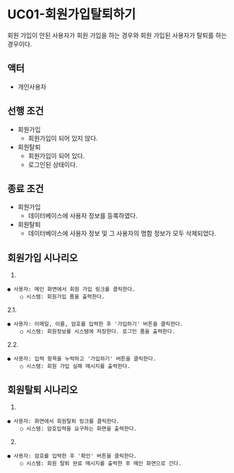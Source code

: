 # UC01-회원가입탈퇴하기
회원 가입이 안된 사용자가 회원 가입을 하는 경우와
회원 가입된 사용자가 탈퇴를 하는 경우이다.

## 액터
- 개인사용자

## 선행 조건
- 회원가입
    - 회원가입이 되어 있지 않다.
- 회원탈퇴
    - 회원가입이 되어 있다.
    - 로그인된 상태이다.

## 종료 조건
- 회원가입
    - 데이터베이스에 사용자 정보를 등록하였다.
- 회원탈퇴
    - 데이터베이스에 사용자 정보 및 그 사용자의 명함 정보가 모두 삭제되었다.

## 회원가입 시나리오
1.

    ● 사용자: 메인 화면에서 회원 가입 링크를 클릭한다.
        ○ 시스템: 회원가입 폼을 출력한다.

2.1.

    ● 사용자: 이메일, 이름, 암호를 입력한 후 '가입하기' 버튼을 클릭한다.
        ○ 시스템: 회원정보를 시스템에 저장한다. 로그인 폼을 출력한다.

2.2.

    ● 사용자: 입력 항목을 누락하고 '가입하기' 버튼을 클릭한다.
        ○ 시스템: 회원 가입 실패 메시지를 출력한다.

## 회원탈퇴 시나리오
1.

    ● 사용자: 화면에서 회원탈퇴 링크를 클릭한다.
        ○ 시스템: 암호입력을 요구하는 화면을 출력한다.

2.

    ● 사용자: 암호를 입력한 후 '확인' 버튼을 클릭한다.
        ○ 시스템: 회원 탈퇴 완료 메시지를 출력한 후 메인 화면으로 간다.  
